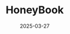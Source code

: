 ---  
layout: startup_page  
title: "HoneyBook"  
id: "honeybook.com"  
permalink: "/honeybookhoneybook.com03272025/"  
website: "https://www.honeybook.com/"  
funding_round: "Series E"  
funding_amount: "$250M"  
investors: "Tiger Global Management"  
about: "HoneyBook provides business management software for independent service-based entrepreneurs, such as photographers and event planners. Its platform includes CRM, billing and payments, and offers access to funds for business growth. The company recently integrated AI functionality to aid users in pricing services and customer management."  
markets: "SaaS, AI, Fintech"  
hq: "San Francisco, California, United States"  
founded_year: "2013"  
linkedin: "https://www.linkedin.com/company/honeybook"  
twitter: "https://twitter.com/honeybook"  
instagram: ""  
facebook: "https://www.facebook.com/honeybook.co"  
crunchbase: "https://www.crunchbase.com/organization/honeybook"  
pitchbook: "https://pitchbook.com/profiles/company/91077-49"  

date_display: "27-Mar-2025"  
date: "2025-03-27"

# SEO Optimization  
meta_title: "HoneyBook - Series E Funding ($250M)"  
meta_description: "HoneyBook, HoneyBook provides business management software for independent service-based entrepreneurs, such as photographers and event planners. Its platform in..."  
meta_keywords: "HoneyBook, SaaS, AI, Fintech, Series E funding"  
canonical_url: "https://startup.projectstartups.com/honeybookhoneybook.com03272025/"  
---